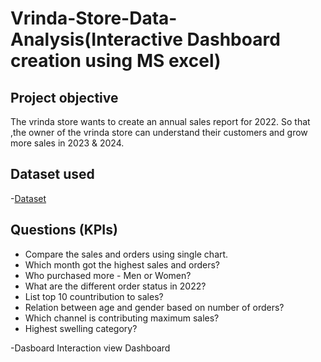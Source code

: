 # Vrinda-Store-Data-Analysis(Interactive Dashboard creation using MS excel)
## Project objective
The vrinda store wants to create an annual sales report for 2022. So that ,the owner of the vrinda store can understand their customers and grow more sales in 2023 & 2024.
## Dataset used
-<a href="https://github.com/VARUN-777-HA/Vrinda-Store-Data-Analysis-Dashboard/blob/main/Vrinda%20Store%20Data%20Analysis.xlsx">Dataset</a>

## Questions (KPIs)
- Compare the sales and orders using single chart.
- Which month got the highest sales and orders?
- Who purchased more - Men or Women?
- What are the different order status in 2022?
- List top 10 countribution to sales?
- Relation between age and gender based on number of orders?
- Which channel is contributing maximum sales?
- Highest swelling category?

-Dasboard Interaction <a herf ="https://github.com/VARUN-777-HA/Vrinda-Store-Data-Analysis-Dashboard/blob/main/image.jpg">view Dashboard</a>

